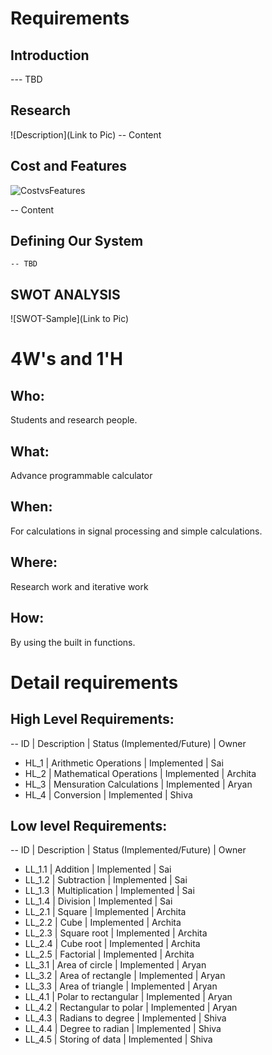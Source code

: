 # Requirements
## Introduction
 --- TBD 

## Research
![Description](Link to Pic)
-- Content 
## Cost and Features
![CostvsFeatures](https://user-images.githubusercontent.com/78853934/107878897-a93b1400-6efb-11eb-9c9e-0d3f0f156910.PNG)

-- Content 
## Defining Our System
    -- TBD
## SWOT ANALYSIS
![SWOT-Sample](Link to Pic)

# 4W&#39;s and 1&#39;H

## Who:

Students and research people.

## What:

Advance programmable calculator

## When:

For calculations in signal processing and simple calculations.

## Where:

Research work and iterative work

## How:

By using the built in functions.

# Detail requirements
## High Level Requirements:
-- ID | Description | Status (Implemented/Future) | Owner

- HL_1 | Arithmetic Operations | Implemented | Sai
- HL_2 | Mathematical Operations | Implemented | Archita
- HL_3 | Mensuration Calculations | Implemented | Aryan
- HL_4 | Conversion | Implemented | Shiva


##  Low level Requirements:
-- ID | Description | Status (Implemented/Future) | Owner
- LL_1.1 | Addition | Implemented | Sai 
- LL_1.2 | Subtraction | Implemented | Sai
- LL_1.3 | Multiplication | Implemented | Sai
- LL_1.4 | Division | Implemented | Sai
- LL_2.1 | Square | Implemented | Archita
- LL_2.2 | Cube | Implemented | Archita
- LL_2.3 | Square root | Implemented | Archita
- LL_2.4 | Cube root | Implemented | Archita
- LL_2.5 | Factorial | Implemented | Archita
- LL_3.1 | Area of circle | Implemented | Aryan
- LL_3.2 | Area of rectangle | Implemented | Aryan
- LL_3.3 | Area of triangle | Implemented | Aryan
- LL_4.1 | Polar to rectangular | Implemented | Aryan
- LL_4.2 | Rectangular to polar | Implemented | Aryan
- LL_4.3 | Radians to degree | Implemented | Shiva
- LL_4.4 | Degree to radian | Implemented | Shiva
- LL_4.5 | Storing of data | Implemented | Shiva
